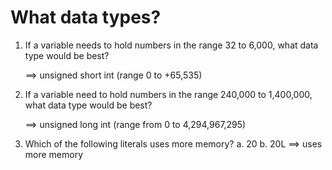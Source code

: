 # What data types?

1.  If a variable needs to hold numbers in the range 32 to 6,000, what data type would be best?

    ==> unsigned short int (range 0 to +65,535)

2.  If a variable need to hold numbers in the range 240,000 to 1,400,000, what data type would be best?

    ==> unsigned long int (range from 0 to 4,294,967,295)

3.  Which of the following literals uses more memory? 
    a.  20
    b.  20L ==> uses more memory